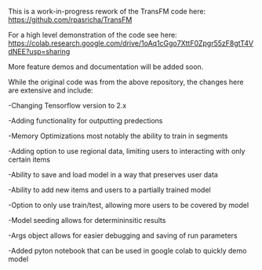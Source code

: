 This is a work-in-progress rework of the TransFM code here: https://github.com/rpasricha/TransFM

For a high level demonstration of the code see here: https://colab.research.google.com/drive/1oAq1cGgo7XttF0Zpgr55zF8gtT4VdNEE?usp=sharing

More feature demos and documentation will be added soon.

While the original code was from the above repository, the changes here are extensive and include:

  -Changing Tensorflow version to 2.x

  -Adding functionality for outputting predections

  -Memory Optimizations most notably the ability to train in segments

  -Adding option to use regional data, limiting users to interacting with only certain items

  -Ability to save and load model in a way that preserves user data

  -Ability to add new items and users to a partially trained model 

  -Option to only use train/test, allowing more users to be covered by model

  -Model seeding allows for determininsitic results

  -Args object allows for easier debugging and saving of run parameters

  -Added pyton notebook that can be used in google colab to quickly demo model
